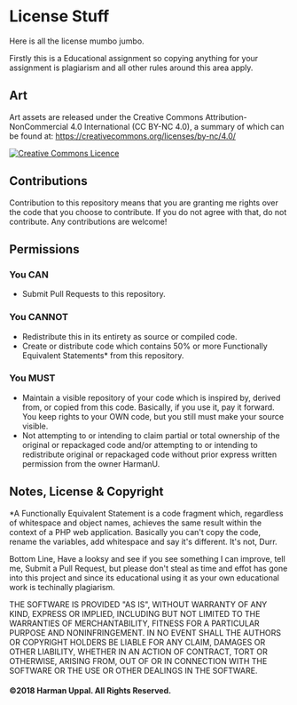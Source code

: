 # License Stuff

Here is all the license mumbo jumbo.

Firstly this is a Educational assignment so copying anything for your assignment is plagiarism and all other rules around this area apply.

## Art
Art assets are released under the Creative Commons Attribution-NonCommercial 4.0 International (CC BY-NC 4.0), a summary of which can be found at: https://creativecommons.org/licenses/by-nc/4.0/

<a rel="license" href="http://creativecommons.org/licenses/by-nc/4.0/"><img alt="Creative Commons Licence" style="border-width:0" src="https://i.creativecommons.org/l/by-nc/4.0/88x31.png" /></a><br /></a>

## Contributions
Contribution to this repository means that you are granting me rights over the code that you choose to contribute. If you do not agree with that, do not contribute.
Any contributions are welcome!

## Permissions

### You CAN
<ul>
  <li>Submit Pull Requests to this repository.</li>
</ul>

### You CANNOT
<ul>
  <li>Redistribute this in its entirety as source or compiled code.</li>
  <li>Create or distribute code which contains 50% or more Functionally Equivalent Statements* from this repository.</li>
</ul>

### You MUST
<ul>
  <li>Maintain a visible repository of your code which is inspired by, derived from, or copied from this code. Basically, if you use it, pay it forward. You keep rights to your OWN code, but you still must make your source visible.</li>
  <li>Not attempting to or intending to claim partial or total ownership of the original or repackaged code and/or attempting to or intending to redistribute original or repackaged code without prior express written permission from the owner HarmanU.</li>
</ul>

## Notes, License & Copyright
*A Functionally Equivalent Statement is a code fragment which, regardless of whitespace and object names, achieves the same result within the context of a PHP web application. Basically you can't copy the code, rename the variables, add whitespace and say it's different. It's not, Durr.

Bottom Line, Have a looksy and see if you see something I can improve, tell me, Submit a Pull Request, but please don't steal as time and effot has gone into this project and since its educational using it as your own educational work is techinally plagiarism.

THE SOFTWARE IS PROVIDED "AS IS", WITHOUT WARRANTY OF ANY KIND, EXPRESS OR IMPLIED, INCLUDING BUT NOT LIMITED TO THE WARRANTIES OF MERCHANTABILITY, FITNESS FOR A PARTICULAR PURPOSE AND NONINFRINGEMENT. IN NO EVENT SHALL THE AUTHORS OR COPYRIGHT HOLDERS BE LIABLE FOR ANY CLAIM, DAMAGES OR OTHER LIABILITY, WHETHER IN AN ACTION OF CONTRACT, TORT OR OTHERWISE, ARISING FROM, OUT OF OR IN CONNECTION WITH THE SOFTWARE OR THE USE OR OTHER DEALINGS IN THE SOFTWARE.

#### ©2018 Harman Uppal. All Rights Reserved.

